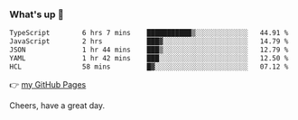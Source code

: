### What's up 👋

<!--START_SECTION:waka-->

```txt
TypeScript        6 hrs 7 mins    ███████████▒░░░░░░░░░░░░░   44.91 %
JavaScript        2 hrs           ███▓░░░░░░░░░░░░░░░░░░░░░   14.79 %
JSON              1 hr 44 mins    ███▒░░░░░░░░░░░░░░░░░░░░░   12.79 %
YAML              1 hr 42 mins    ███░░░░░░░░░░░░░░░░░░░░░░   12.50 %
HCL               58 mins         █▓░░░░░░░░░░░░░░░░░░░░░░░   07.12 %
```

<!--END_SECTION:waka-->

👉 [my GitHub Pages](https://ykzhukian.github.io)

Cheers, have a great day.

